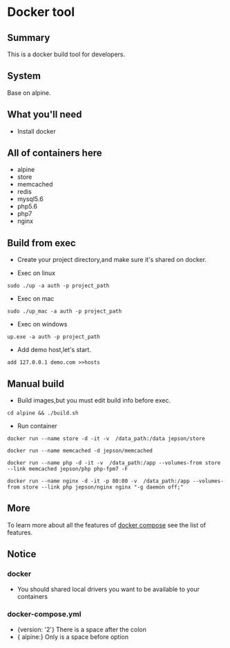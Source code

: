 # Docker tool

## Summary
This is a docker build tool for developers.

## System
Base on alpine.

## What you'll need
- Install docker

## All of containers here
- alpine
- store
- memcached
- redis
- mysql5.6
- php5.6
- php7
- nginx

## Build from exec
* Create your project directory,and make sure it's shared on docker.

* Exec on linux

```
sudo ./up -a auth -p project_path
```

* Exec on mac

```
sudo ./up_mac -a auth -p project_path
```

* Exec on windows

```
up.exe -a auth -p project_path
```

* Add demo host,let's start.

```
add 127.0.0.1 demo.com >>hosts
```

## Manual build

* Build images,but you must edit build info before exec.
```
cd alpine && ./build.sh
```

* Run container
```
docker run --name store -d -it -v  /data_path:/data jepson/store

docker run --name memcached -d jepson/memcached

docker run --name php -d -it -v  /data_path:/app --volumes-from store --link memcached jepson/php php-fpm7 -F

docker run --name nginx -d -it -p 80:80 -v  /data_path:/app --volumes-from store --link php jepson/nginx nginx "-g daemon off;"
```

## More
To learn more about all the features of [docker compose](https://docs.docker.com/compose/compose-file/) see the list of features.

## Notice

### docker
- You should shared local drivers you want to be available to your containers

### docker-compose.yml

- {version: '2'} There is a space after the colon
- { alpine:} Only is a space before option
